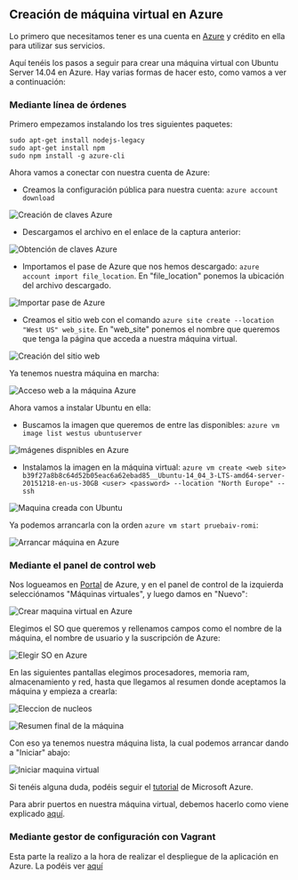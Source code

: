 ## Creación de máquina virtual en Azure

Lo primero que necesitamos tener es una cuenta en [Azure](https://azure.microsoft.com) y crédito en ella para utilizar sus servicios. 

Aquí tenéis los pasos a seguir para crear una máquina virtual con Ubuntu Server 14.04 en Azure. Hay varias formas de hacer esto, como vamos a ver a continuación:

### Mediante línea de órdenes

Primero empezamos instalando los tres siguientes paquetes:

```
sudo apt-get install nodejs-legacy
sudo apt-get install npm
sudo npm install -g azure-cli
```

Ahora vamos a conectar con nuestra cuenta de Azure:

- Creamos la configuración pública para nuestra cuenta: `azure account download`

![Creación de claves Azure](http://i628.photobucket.com/albums/uu6/romilgildo/creacionClavesAzure_zpsccrqzinn.png)

- Descargamos el archivo en el enlace de la captura anterior:

![Obtención de claves Azure](http://i628.photobucket.com/albums/uu6/romilgildo/clavesAzure_zpsrjeihqcs.png~original)

- Importamos el pase de Azure que nos hemos descargado: `azure account import file_location`. En "file_location" ponemos la ubicación del archivo descargado.

![Importar pase de Azure](http://i628.photobucket.com/albums/uu6/romilgildo/ImportamospaseAzure_zpsauod82ho.png)

- Creamos el sitio web con el comando `azure site create --location "West US" web_site`. En "web_site" ponemos el nombre que queremos que tenga la página que acceda a nuestra máquina virtual.

![Creación del sitio web](http://i628.photobucket.com/albums/uu6/romilgildo/creacionwebAzure_zpsikfsp3et.png)

Ya tenemos nuestra máquina en marcha:

![Acceso web a la máquina Azure](http://i628.photobucket.com/albums/uu6/romilgildo/sitiowebFuncionando_zpstzasx1u9.png~original)

Ahora vamos a instalar Ubuntu en ella:

- Buscamos la imagen que queremos de entre las disponibles: `azure vm image list westus ubuntuserver`

![Imágenes dispnibles en Azure](http://i628.photobucket.com/albums/uu6/romilgildo/imagenesAzure_zpsdyfa5kxh.png~original)

- Instalamos la imagen en la máquina virtual: `azure vm create <web site> b39f27a8b8c64d52b05eac6a62ebad85__Ubuntu-14_04_3-LTS-amd64-server-20151218-en-us-30GB <user> <password> --location "North Europe" --ssh`

![Maquina creada con Ubuntu](http://i628.photobucket.com/albums/uu6/romilgildo/maquinacreadaAzure_zpskx4h0fkh.png)

Ya podemos arrancarla con la orden `azure vm start pruebaiv-romi`:

![Arrancar máquina en Azure](http://i628.photobucket.com/albums/uu6/romilgildo/arrancarmaquinaAzure_zps1kw8qb4f.png)

### Mediante el panel de control web

Nos logueamos en [Portal](https://manage.windowsazure.com) de Azure, y en el panel de control de la izquierda selecciónamos "Máquinas virtuales", y luego damos en "Nuevo":

![Crear maquina virtual en Azure](http://i628.photobucket.com/albums/uu6/romilgildo/crearMVenAzure_zps03693mc0.png~original)

Elegimos el SO que queremos y rellenamos campos como el nombre de la máquina, el nombre de usuario y la suscripción de Azure:

![Elegir SO en Azure](http://i628.photobucket.com/albums/uu6/romilgildo/elegirSOenAzure_zpsovpjnktr.png~original)

En las siguientes pantallas elegimos procesadores, memoria ram, almacenamiento y red, hasta que llegamos al resumen donde aceptamos la máquina y empieza a crearla:

![Eleccion de nucleos](http://i628.photobucket.com/albums/uu6/romilgildo/NucleosAzure_zpsbqjxnkck.png~original)

![Resumen final de la máquina](http://i628.photobucket.com/albums/uu6/romilgildo/resumenMVenAzure_zpsy5c0ropw.png~original)

Con eso ya tenemos nuestra máquina lista, la cual podemos arrancar dando a "Iniciar" abajo:

![Iniciar maquina virtual](http://i628.photobucket.com/albums/uu6/romilgildo/iniciarMVenAzure_zpsgyvraxmz.png)

Si tenéis alguna duda, podéis seguir el [tutorial](https://azure.microsoft.com/es-es/documentation/articles/virtual-machines-linux-tutorial-portal-rm/) de Microsoft Azure.

Para abrir puertos en nuestra máquina virtual, debemos hacerlo como viene explicado [aquí](https://azure.microsoft.com/es-es/documentation/articles/virtual-machines-set-up-endpoints/).

### Mediante gestor de configuración con Vagrant

Esta parte la realizo a la hora de realizar el despliegue de la aplicación en Azure. La podéis ver [aquí](https://github.com/romilgildo/IV-PLUCO-RMH/blob/master/documentacion/despliegueAzure.md)
